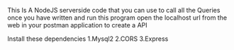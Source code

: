 This Is A NodeJS serverside code that you can use to call all the Queries
once you have written and run this program open the localhost url from the web in your postman application 
to create a API


Install these dependencies
1.Mysql2
2.CORS
3.Express
